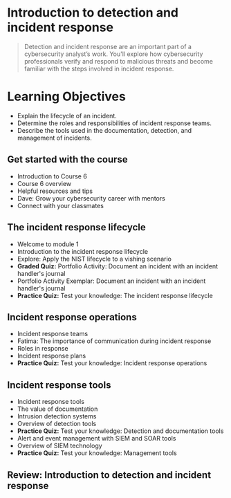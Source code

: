 # Introduction to detection and incident response
> Detection and incident response are an important part of a cybersecurity analyst’s work. You'll explore how cybersecurity professionals verify and respond to malicious threats and become familiar with the steps involved in incident response.
# Learning Objectives
- Explain the lifecycle of an incident.
- Determine the roles and responsibilities of incident response teams.
- Describe the tools used in the documentation, detection, and management of incidents.
## Get started with the course
- Introduction to Course 6
- Course 6 overview
- Helpful resources and tips
- Dave: Grow your cybersecurity career with mentors
- Connect with your classmates
## The incident response lifecycle
- Welcome to module 1
- Introduction to the incident response lifecycle
- Explore: Apply the NIST lifecycle to a vishing scenario
- **Graded Quiz:** Portfolio Activity: Document an incident with an incident handler's journal
- Portfolio Activity Exemplar: Document an incident with an incident handler's journal
- **Practice Quiz:** Test your knowledge: The incident response lifecycle
## Incident response operations
- Incident response teams
- Fatima: The importance of communication during incident response
- Roles in response
- Incident response plans
- **Practice Quiz:** Test your knowledge: Incident response operations
## Incident response tools
- Incident response tools
- The value of documentation
- Intrusion detection systems
- Overview of detection tools
- **Practice Quiz:** Test your knowledge: Detection and documentation tools
- Alert and event management with SIEM and SOAR tools
- Overview of SIEM technology
- **Practice Quiz:** Test your knowledge: Management tools
## Review: Introduction to detection and incident response
